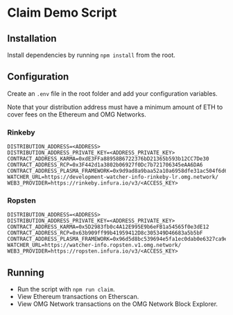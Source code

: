 # Claim Demo Script

## Installation

Install dependencies by running `npm install` from the root.

## Configuration

Create an `.env` file in the root folder and add your configuration variables.

Note that your distribution address must have a minimum amount of ETH to cover fees on the Ethereum and OMG Networks.

### Rinkeby

```env
DISTRIBUTION_ADDRESS=<ADDRESS>
DISTRIBUTION_ADDRESS_PRIVATE_KEY=<ADDRESS_PRIVATE_KEY>
CONTRACT_ADDRESS_KARMA=0xdE3FFa88958B6722376bD21365b593b12CC7De30
CONTRACT_ADDRESS_RCP=0x3F442d1a3802b06927f0Dc7b721706345eAA6DA6
CONTRACT_ADDRESS_PLASMA_FRAMEWORK=0x9d9ad8a9baa52a10a6958dfe31ac504f6d62427d
WATCHER_URL=https://development-watcher-info-rinkeby-lr.omg.network/
WEB3_PROVIDER=https://rinkeby.infura.io/v3/<ACCESS_KEY>
```

### Ropsten

```env
DISTRIBUTION_ADDRESS=<ADDRESS>
DISTRIBUTION_ADDRESS_PRIVATE_KEY=<ADDRESS_PRIVATE_KEY>
CONTRACT_ADDRESS_KARMA=0x5D2983fb0c4A12E995E9b6eFB1a54565f0e3dE12
CONTRACT_ADDRESS_RCP=0x63b909ff99b41959412D8c305349D46683a5b5bF
CONTRACT_ADDRESS_PLASMA_FRAMEWORK=0x96d5d8bc539694e5fa1ec0dab0e6327ca9e680f9
WATCHER_URL=https://watcher-info.ropsten.v1.omg.network/
WEB3_PROVIDER=https://ropsten.infura.io/v3/<ACCESS_KEY>
```

## Running

- Run the script with `npm run claim`.
- View Ethereum transactions on Etherscan.
- View OMG Network transactions on the OMG Network Block Explorer.

